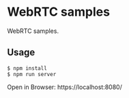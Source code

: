 WebRTC samples
==============

WebRTC samples.

## Usage

```
$ npm install
$ npm run server
```

Open in Browser: https://localhost:8080/
